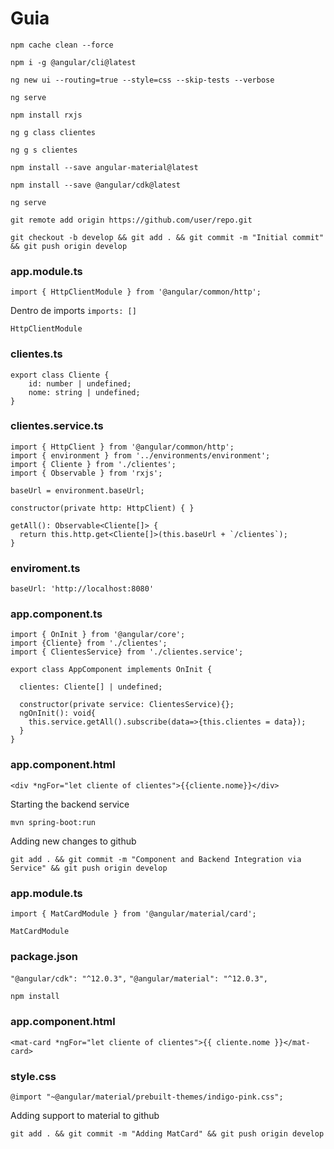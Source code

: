 # Guia 

`npm cache clean --force`

`npm i -g @angular/cli@latest`

`ng new ui --routing=true --style=css --skip-tests --verbose`

`ng serve`

`npm install rxjs`

`ng g class clientes`

`ng g s clientes`

`npm install --save angular-material@latest`

`npm install --save @angular/cdk@latest`

`ng serve`

`git remote add origin https://github.com/user/repo.git`

`git checkout -b develop && git add . && git commit -m "Initial commit" && git push origin develop`

### app.module.ts

`import { HttpClientModule } from '@angular/common/http';`

Dentro de imports `imports: []`

`HttpClientModule`


### clientes.ts

```
export class Cliente {
    id: number | undefined;
    nome: string | undefined;
}
```


### clientes.service.ts

```
import { HttpClient } from '@angular/common/http';
import { environment } from '../environments/environment';
import { Cliente } from './clientes';
import { Observable } from 'rxjs';
```

`baseUrl = environment.baseUrl;`

 `constructor(private http: HttpClient) { }`

```
getAll(): Observable<Cliente[]> {
  return this.http.get<Cliente[]>(this.baseUrl + `/clientes`);
}
```

### enviroment.ts

`baseUrl: 'http://localhost:8080'`

### app.component.ts

```
import { OnInit } from '@angular/core';
import {Cliente} from './clientes';
import { ClientesService} from './clientes.service';
```

```
export class AppComponent implements OnInit {

  clientes: Cliente[] | undefined;

  constructor(private service: ClientesService){};
  ngOnInit(): void{
    this.service.getAll().subscribe(data=>{this.clientes = data});
  }
}
```


### app.component.html

`<div *ngFor="let cliente of clientes">{{cliente.nome}}</div>`


Starting the backend service

`mvn spring-boot:run`

Adding new changes to github

`git add . && git commit -m "Component and Backend Integration via Service" && git push origin develop`


### app.module.ts

`import { MatCardModule } from '@angular/material/card';`

`MatCardModule`


### package.json

`"@angular/cdk": "^12.0.3",`
`"@angular/material": "^12.0.3",`

`npm install`

### app.component.html

`<mat-card *ngFor="let cliente of clientes">{{ cliente.nome }}</mat-card>`

### style.css

`@import "~@angular/material/prebuilt-themes/indigo-pink.css";`

Adding support to material to github

`git add . && git commit -m "Adding MatCard" && git push origin develop`

